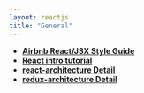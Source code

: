 ```yaml
---
layout: reactjs
title: "General"
---
```

- **[Airbnb React/JSX Style Guide](https://github.com/airbnb/javascript/tree/master/react)**
- **[React intro tutorial](https://reactjs.org/tutorial/tutorial.html)**
- **[react-architecture Detail](https://github.com/markerikson/react-redux-links/blob/master/react-architecture.md)**
- **[redux-architecture Detail](https://github.com/markerikson/react-redux-links/blob/master/redux-architecture.md)**